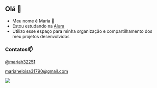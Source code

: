 ## Olá 👋

- Meu nome é Maria 🖤
- Estou estudando na [Alura](https://www.alura.com.br)
- Utilizo esse espaço para minha organização e compartilhamento dos meu projetos desenvolvidos
  
 ### Contatos📫
  
  [@mariah32251](https://www.instagram.com/mariah32251)
  
  mariaheloisa31790@gmail.com

  ![](https://media1.tenor.com/m/z4rrqqQVyI8AAAAC/demure-mindful.gif)
